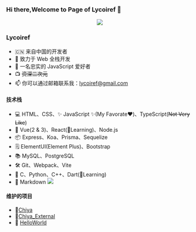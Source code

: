 ### Hi there,Welcome to Page of Lycoiref 👋

<div align="center">
    <a href="https://github.com/anuraghazra/convoychat">
        <img style="margin: auto;" src="https://github-readme-stats.vercel.app/api?username=Lycoiref" />
    </a>
</div>

### Lycoiref

- 🇨🇳 来自中国的开发者
- 📝 致力于 Web 全栈开发
- 🌱 一名忠实的 JavaScript 爱好者
- 📺 ~~资深二次元~~
- 📫 你可以通过邮箱联系我：lycoiref@gmail.com

#### 技术栈

- 💻 HTML、CSS、✨ JavaScript ✨(My Favorate❤️)、TypeScript(~~Not Very Like~~)
- 📱 Vue(2 & 3)、React(📖Learning)、Node.js
- 📦 Express、Koa、Prisma、Sequelize
- 🗒️ ElementUI(Element Plus)、Bootstrap
- 📚 MySQL、PostgreSQL
- 🛠️ Git、Webpack、Vite
- 🧱 C、Python、C++、Dart(📖Learning)
- 📝 Markdown
  <a href="https://github.com/anuraghazra/github-readme-stats">
  <img style="margin: auto;" src="https://github-readme-stats-sigma-five.vercel.app/api/top-langs/?username=Lycoiref&layout=compact&langs_count=8" />
  </a>

#### 维护的项目

- :robot:[Chiya](https://github.com/Lycoiref/Chiya)
- :robot:[Chiya_External](https://github.com/Lycoiref/Chiya_External)
- :dart: [HelloWorld](https://github.com/HDU-HelloWorld/HelloWorld)
